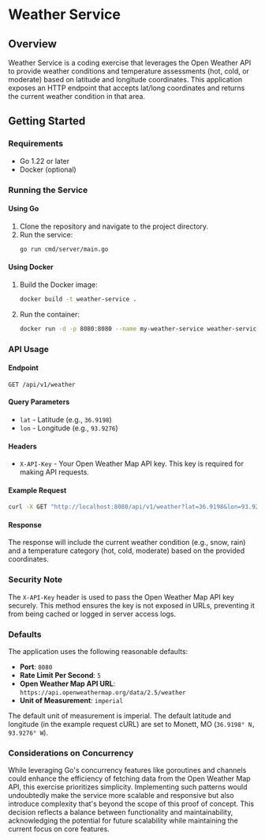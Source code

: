 # Weather Service

## Overview

Weather Service is a coding exercise that leverages the Open Weather API to provide weather conditions and temperature assessments (hot, cold, or moderate) based on latitude and longitude coordinates. This application exposes an HTTP endpoint that accepts lat/long coordinates and returns the current weather condition in that area.

## Getting Started

### Requirements

- Go 1.22 or later
- Docker (optional)

### Running the Service

#### Using Go

1. Clone the repository and navigate to the project directory.
2. Run the service:
   ```bash
   go run cmd/server/main.go
   ```

#### Using Docker

1. Build the Docker image:
   ```bash
   docker build -t weather-service .
   ```
2. Run the container:
   ```bash
   docker run -d -p 8080:8080 --name my-weather-service weather-service
   ```

### API Usage

#### Endpoint

`GET /api/v1/weather`

#### Query Parameters

- `lat` - Latitude (e.g., `36.9198`)
- `lon` - Longitude (e.g., `93.9276`)

#### Headers

- `X-API-Key` - Your Open Weather Map API key. This key is required for making API requests.

#### Example Request

```bash
curl -X GET "http://localhost:8080/api/v1/weather?lat=36.9198&lon=93.9276" -H "X-API-Key: YOUR_OPEN_WEATHER_MAP_API_KEY"
```

#### Response

The response will include the current weather condition (e.g., snow, rain) and a temperature category (hot, cold, moderate) based on the provided coordinates.

### Security Note

The `X-API-Key` header is used to pass the Open Weather Map API key securely. This method ensures the key is not exposed in URLs, preventing it from being cached or logged in server access logs.

### Defaults

The application uses the following reasonable defaults:

- **Port**: `8080`
- **Rate Limit Per Second**: `5`
- **Open Weather Map API URL**: `https://api.openweathermap.org/data/2.5/weather`
- **Unit of Measurement**: `imperial`

The default unit of measurement is imperial. The default latitude and longitude (in the example request cURL) are set to Monett, MO (`36.9198° N, 93.9276° W`).

### Considerations on Concurrency
While leveraging Go's concurrency features like goroutines and channels could enhance the efficiency of fetching data from the Open Weather Map API, this exercise prioritizes simplicity. Implementing such patterns would undoubtedly make the service more scalable and responsive but also introduce complexity that's beyond the scope of this proof of concept. This decision reflects a balance between functionality and maintainability, acknowledging the potential for future scalability while maintaining the current focus on core features.
